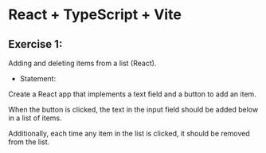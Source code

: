 # React + TypeScript + Vite

## Exercise 1: 

Adding and deleting items from a list (React).

* Statement: 

Create a React app that implements a text field and a button to add an item.

When the button is clicked, the text in the input field should be added below in a list of items.

Additionally, each time any item in the list is clicked, it should be removed from the list.
